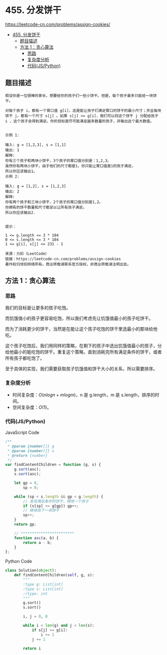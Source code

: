 # 455. 分发饼干

https://leetcode-cn.com/problems/assign-cookies/

- [455. 分发饼干](#455-分发饼干)
  - [题目描述](#题目描述)
  - [方法 1：贪心算法](#方法-1贪心算法)
    - [思路](#思路)
    - [复杂度分析](#复杂度分析)
    - [代码(JS/Python)](#代码jspython)

## 题目描述

```
假设你是一位很棒的家长，想要给你的孩子们一些小饼干。但是，每个孩子最多只能给一块饼干。

对每个孩子 i，都有一个胃口值 g[i]，这是能让孩子们满足胃口的饼干的最小尺寸；并且每块饼干 j，都有一个尺寸 s[j] 。如果 s[j] >= g[i]，我们可以将这个饼干 j 分配给孩子 i ，这个孩子会得到满足。你的目标是尽可能满足越多数量的孩子，并输出这个最大数值。

 
示例 1:

输入: g = [1,2,3], s = [1,1]
输出: 1
解释:
你有三个孩子和两块小饼干，3个孩子的胃口值分别是：1,2,3。
虽然你有两块小饼干，由于他们的尺寸都是1，你只能让胃口值是1的孩子满足。
所以你应该输出1。
示例 2:

输入: g = [1,2], s = [1,2,3]
输出: 2
解释:
你有两个孩子和三块小饼干，2个孩子的胃口值分别是1,2。
你拥有的饼干数量和尺寸都足以让所有孩子满足。
所以你应该输出2.
 

提示：

1 <= g.length <= 3 * 104
0 <= s.length <= 3 * 104
1 <= g[i], s[j] <= 231 - 1

来源：力扣（LeetCode）
链接：https://leetcode-cn.com/problems/assign-cookies
著作权归领扣网络所有。商业转载请联系官方授权，非商业转载请注明出处。
```

## 方法 1：贪心算法

### 思路

我们的目标是让更多的孩子吃饱。

而饥饿值小的孩子更容易吃饱，所以我们考虑先让饥饿值最小的孩子吃饼干。

而为了消耗更少的饼干，当然是在能让这个孩子吃饱的饼干里选最小的那块给他吃。

这个孩子吃饱后，我们用同样的策略，在剩下的孩子中选出饥饿值最小的孩子，分给他最小的能吃饱的饼干。重复这个策略，直到消耗完所有满足条件的饼干，或者所有孩子都吃饱了。

至于具体的实现，我们需要获取孩子饥饿值和饼干大小的关系，所以需要排序。

### 复杂度分析

-   时间复杂度：$O(nlogn+mlogm)$，n 是 g.length，m 是 s.length，排序的时间。
-   空间复杂度：$O(1)$。

### 代码(JS/Python)

JavaScript Code

```js
/**
 * @param {number[]} g
 * @param {number[]} s
 * @return {number}
 */
var findContentChildren = function (g, s) {
    g.sort(asc);
    s.sort(asc);

    let gp = 0,
        sp = 0;

    while (sp < s.length && gp < g.length) {
        // 发现满足条件的饼干，喂饱一个孩子
        if (s[sp] >= g[gp]) gp++;
        // 继续找下一块饼干
        sp++;
    }
    return gp;

    // ************************
    function asc(a, b) {
        return a - b;
    }
};
```

Python Code

```py
class Solution(object):
    def findContentChildren(self, g, s):
        """
        :type g: List[int]
        :type s: List[int]
        :rtype: int
        """
        g.sort()
        s.sort()

        i, j = 0, 0

        while i < len(g) and j < len(s):
            if s[j] >= g[i]:
                i += 1
            j += 1

        return i
```

